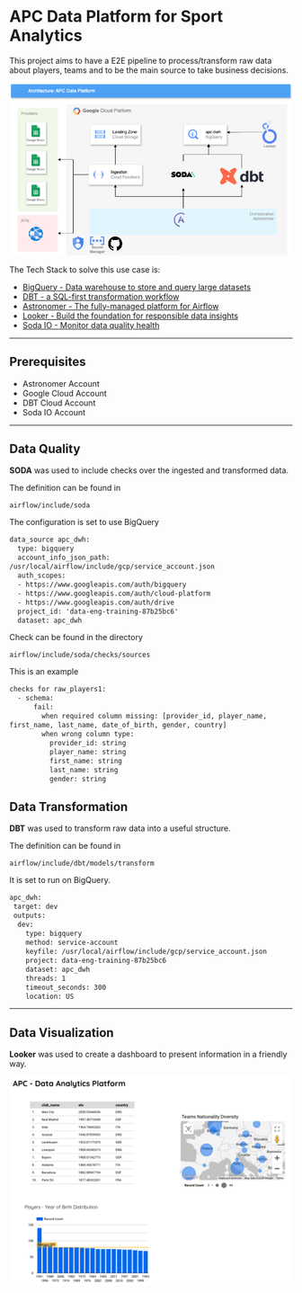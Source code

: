 # APC Data Platform for Sport Analytics

This project aims to have a E2E pipeline to process/transform raw data about players, teams and to be the main source to take business decisions.

![Alt text](data/imgs/general_diagram.png?raw=true "APC - Architecture Diagram")


The Tech Stack to solve this use case is:
- [BigQuery - Data warehouse to store and query large datasets](https://cloud.google.com/bigquery?hl=en)
- [DBT - a SQL-first transformation workflow](https://www.getdbt.com/)
- [Astronomer - The fully-managed platform for Airflow](https://www.astronomer.io/)
- [Looker - Build the foundation for responsible data insights](https://lookerstudio.google.com/reporting/e3691221-9ff1-49f6-959e-39727d8b3bf2)
- [Soda IO - Monitor data quality health](https://www.soda.io/)
***

## Prerequisites 
- Astronomer Account
- Google Cloud Account
- DBT Cloud Account
- Soda IO Account

***

## Data Quality

**SODA** was used to include checks over the ingested and transformed data.

The definition can be found in 
```
airflow/include/soda
```

The configuration is set to use BigQuery
```
data_source apc_dwh:
  type: bigquery
  account_info_json_path: /usr/local/airflow/include/gcp/service_account.json
  auth_scopes:
  - https://www.googleapis.com/auth/bigquery
  - https://www.googleapis.com/auth/cloud-platform
  - https://www.googleapis.com/auth/drive
  project_id: 'data-eng-training-87b25bc6'
  dataset: apc_dwh
```


Check can be found in the directory
```
airflow/include/soda/checks/sources
```

This is an example
```
checks for raw_players1:
  - schema:
      fail:
        when required column missing: [provider_id, player_name, first_name, last_name, date_of_birth, gender, country]
        when wrong column type:
          provider_id: string
          player_name: string
          first_name: string
          last_name: string
          gender: string
```


## Data Transformation

**DBT** was used to transform raw data into a useful structure.

The definition can be found in 
```
airflow/include/dbt/models/transform
```

It is set to run on BigQuery.
```
apc_dwh:
 target: dev
 outputs:
  dev:
    type: bigquery
    method: service-account
    keyfile: /usr/local/airflow/include/gcp/service_account.json
    project: data-eng-training-87b25bc6
    dataset: apc_dwh
    threads: 1
    timeout_seconds: 300
    location: US
```
***


## Data Visualization

**Looker** was used to create a dashboard to present
information in a friendly way.

![Alt text](data/imgs/looker.png?raw=true "APC - Architecture Diagram")

